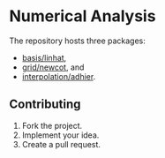 # Numerical Analysis

The repository hosts three packages:

* [basis/linhat](basis/linhat),
* [grid/newcot](grid/newcot), and
* [interpolation/adhier](interpolation/adhier).

## Contributing

1. Fork the project.
2. Implement your idea.
3. Create a pull request.
